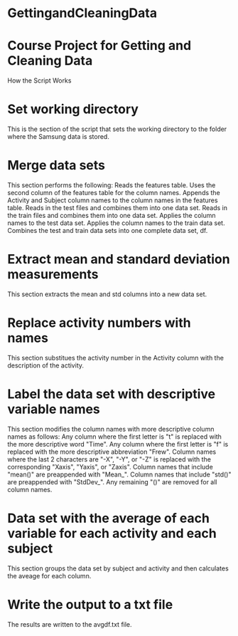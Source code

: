 GettingandCleaningData
======================
# Course Project for Getting and Cleaning Data
How the Script Works
# Set working directory
This is the section of the script that sets the working directory to the folder where the Samsung data is stored.
# Merge data sets
This section performs the following:
  Reads the features table.
  Uses the second column of the features table for the column names.
  Appends the Activity and Subject column names to the column names in the features table.
  Reads in the test files and combines them into one data set.
  Reads in the train files and combines them into one data set.
  Applies the column names to the test data set.
  Applies the column names to the train data set.
  Combines the test and train data sets into one complete data set, df.
# Extract mean and standard deviation measurements
This section extracts the mean and std columns into a new data set.
# Replace activity numbers with names
This section substitues the activity number in the Activity column with the description of the activity.
# Label the data set with descriptive variable names
This section modifies the column names with more descriptive column names as follows:
  Any column where the first letter is "t" is replaced with the more descriptive word "Time".
  Any column where the first letter is "f" is replaced with the more descriptive abbreviation "Frew".
  Column names where the last 2 characters are "-X", "-Y", or "-Z" is replaced with the corresponding "Xaxis", "Yaxis", or "Zaxis".
  Column names that include "mean()" are preappended with "Mean_".
  Column names that include "std()" are preappended with "StdDev_".
  Any remaining "()" are removed for all column names.
# Data set with the average of each variable for each activity and each subject
This section groups the data set by subject and activity and then calculates the aveage for each column.
# Write the output to a txt file
The results are written to the avgdf.txt file.

